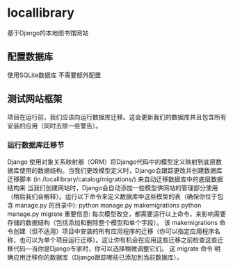 # locallibrary
基于Django的本地图书馆网站
## 配置数据库
使用SQLite数据库 不需要额外配置
## 测试网站框架
项目在运行前，我们应该向运行数据库迁移。这会更新我们的数据库并且包含所有安装的应用（同时去除一些警告）。
### 运行数据库迁移节  
Django 使用对象关系映射器（ORM）将Django代码中的模型定义映射到底层数据库使用的数据结构。当我们更改模型定义时，Django会跟踪更改并创建数据库迁移脚本 (in /locallibrary/catalog/migrations/) 来自动迁移数据库中的底层数据结构来
当我们创建网站时，Django会自动添加一些模型供网站的管理部分使用（稍后我们会解释）。运行以下命令来定义数据库中这些模型的表（确保你位于包含 manage.py 的目录中):
python manage.py makemigrations
python manage.py migrate
重要信息: 每次模型改变，都需要运行以上命令，来影响需要存储的数据结构（包括添加和删除整个模型和单个字段）。
该 makemigrations 命令创建（但不适用）项目中安装的所有应用程序的迁移（你可以指定应用程序名称，也可以为单个项目运行迁移）。这让你有机会在应用这些迁移之前检查这些迁移代码—当你是Django专家时，你可以选择稍微调整它们。
这 migrate 命令 明确应用迁移你的数据库（Django跟踪哪些已添加到当前数据库）。